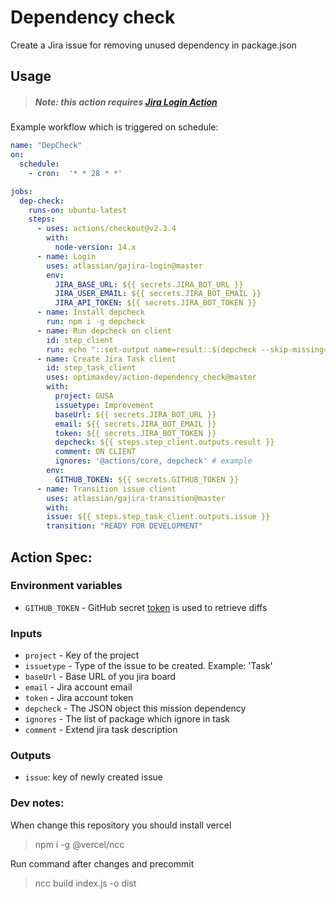 # Dependency check
Create a Jira issue for removing unused dependency in package.json

## Usage
> ##### Note: this action requires [Jira Login Action](https://github.com/marketplace/actions/jira-login)

Example workflow which is triggered on schedule:
```yaml
name: "DepCheck"
on:
  schedule:
    - cron:  '* * 28 * *'

jobs:
  dep-check:
    runs-on: ubuntu-latest
    steps:
      - uses: actions/checkout@v2.3.4
        with:
          node-version: 14.x
      - name: Login
        uses: atlassian/gajira-login@master
        env:
          JIRA_BASE_URL: ${{ secrets.JIRA_BOT_URL }}
          JIRA_USER_EMAIL: ${{ secrets.JIRA_BOT_EMAIL }}
          JIRA_API_TOKEN: ${{ secrets.JIRA_BOT_TOKEN }}
      - name: Install depcheck
        run: npm i -g depcheck
      - name: Run depcheck on client
        id: step_client
        run: echo "::set-output name=result::$(depcheck --skip-missing=true | tr '\n' ' ')"
      - name: Create Jira Task client
        id: step_task_client
        uses: optimaxdev/action-dependency_check@master
        with:
          project: GUSA
          issuetype: Improvement
          baseUrl: ${{ secrets.JIRA_BOT_URL }}
          email: ${{ secrets.JIRA_BOT_EMAIL }}
          token: ${{ secrets.JIRA_BOT_TOKEN }}
          depcheck: ${{ steps.step_client.outputs.result }}
          comment: ON CLIENT
          ignores: '@actions/core, depcheck' # example
        env:
          GITHUB_TOKEN: ${{ secrets.GITHUB_TOKEN }}
      - name: Transition issue client
        uses: atlassian/gajira-transition@master
        with:
        issue: ${{ steps.step_task_client.outputs.issue }}
        transition: "READY FOR DEVELOPMENT"
```

## Action Spec:

### Environment variables
- `GITHUB_TOKEN` - GitHub secret [token](https://developer.github.com/actions/creating-workflows/storing-secrets/#github-token-secret) is used to retrieve diffs

### Inputs

- `project` - Key of the project
- `issuetype` - Type of the issue to be created. Example: 'Task'
- `baseUrl` - Base URL of you jira board
- `email` - Jira account email
- `token` - Jira account token
- `depcheck` - The JSON object this mission dependency
- `ignores` - The list of package which ignore in task
- `comment` - Extend jira task description

### Outputs

- `issue`: key of newly created issue

### Dev notes:
When change this repository you should install vercel 
> npm i -g @vercel/ncc

Run command after changes and precommit

> ncc build index.js -o dist